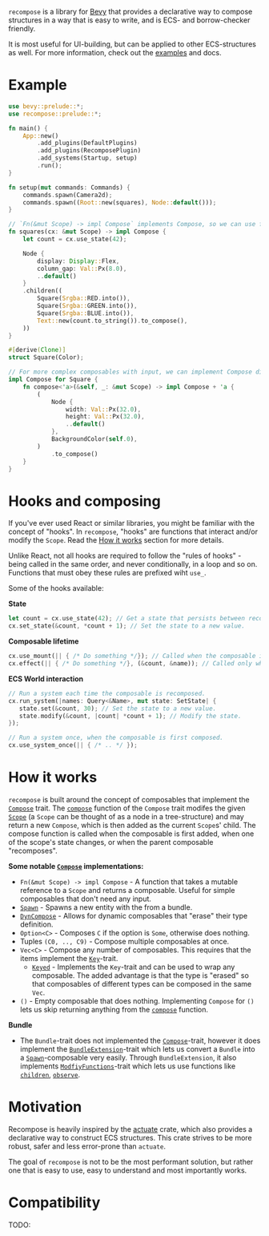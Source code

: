 `recompose` is a library for [Bevy](https://docs.rs/bevy/) that provides a declarative way to compose structures in
a way that is easy to write, and is ECS- and borrow-checker friendly.

It is most useful for UI-building, but can be applied to other ECS-structures as well. For more information, check
out the [examples](https://github.com/ad-kr/recompose/tree/main/examples) and docs.

# Example

```rust
use bevy::prelude::*;
use recompose::prelude::*;

fn main() {
    App::new()
        .add_plugins(DefaultPlugins)
        .add_plugins(RecomposePlugin)
        .add_systems(Startup, setup)
        .run();
}

fn setup(mut commands: Commands) {
    commands.spawn(Camera2d);
    commands.spawn((Root::new(squares), Node::default()));
}

// `Fn(&mut Scope) -> impl Compose` implements Compose, so we can use functions for simple composables.
fn squares(cx: &mut Scope) -> impl Compose {
    let count = cx.use_state(42);

    Node {
        display: Display::Flex,
        column_gap: Val::Px(8.0),
        ..default()
    }
    .children((
        Square(Srgba::RED.into()),
        Square(Srgba::GREEN.into()),
        Square(Srgba::BLUE.into()),
        Text::new(count.to_string()).to_compose(),
    ))
}

#[derive(Clone)]
struct Square(Color);

// For more complex composables with input, we can implement Compose directly on a struct.
impl Compose for Square {
    fn compose<'a>(&self, _: &mut Scope) -> impl Compose + 'a {
        (
            Node {
                width: Val::Px(32.0),
                height: Val::Px(32.0),
                ..default()
            },
            BackgroundColor(self.0),
        )
            .to_compose()
    }
}
```

# Hooks and composing

If you've ever used React or similar libraries, you might be familiar with the concept of "hooks". In `recompose`,
"hooks" are functions that interact and/or modify the `Scope`. Read the [How it works](#how-it-works) section for
more details.

Unlike React, not all hooks are required to follow the "rules of hooks" - being called in the same order, and never
conditionally, in a loop and so on. Functions that must obey these rules are prefixed wiht `use_`.

Some of the hooks available:

**State**

```rust
let count = cx.use_state(42); // Get a state that persists between recompositions.
cx.set_state(&count, *count + 1); // Set the state to a new value.
```

**Composable lifetime**

```rust
cx.use_mount(|| { /* Do something */}); // Called when the composable is first composed.
cx.effect(|| { /* Do something */}, (&count, &name)); // Called only when dependencies have changed.
```

**ECS World interaction**

```rust
// Run a system each time the composable is recomposed.
cx.run_system(|names: Query<&Name>, mut state: SetState| {
   state.set(&count, 30); // Set the state to a new value.
   state.modify(&count, |count| *count + 1); // Modify the state.
});

// Run a system once, when the composable is first composed.
cx.use_system_once(|| { /* .. */ });
```

# How it works

`recompose` is built around the concept of composables that implement the [`Compose`](prelude::Compose) trait. The
[`compose`](prelude::Compose::compose) function of the `Compose` trait modifes the given [`Scope`](prelude::Scope)
(a `Scope` can be thought of as a node in a tree-structure) and may return a new `Compose`, which is then added as
the current `Scope`s' child. The compose function is called when the composable is first added, when one of the
scope's state changes, or when the parent composable "recomposes".

**Some notable [`Compose`](prelude::Compose) implementations:**

- `Fn(&mut Scope) -> impl Compose` - A function that takes a mutable reference to a `Scope` and returns a
  composable. Useful for simple composables that don't need any input.
- [`Spawn`](prelude::Spawn) - Spawns a new entity with the from a bundle.
- [`DynCompose`](prelude::DynCompose) - Allows for dynamic composables that "erase" their type definition.
- `Option<C>` - Composes `C` if the option is `Some`, otherwise does nothing.
- Tuples `(C0, .., C9)` - Compose multiple composables at once.
- `Vec<C>` - Compose any number of composables. This requires that the items implement the
  [`Key`](prelude::Key)-trait.
  - [`Keyed`](prelude::Keyed) - Implements the `Key`-trait and can be used to wrap any composable. The added
    advantage is that the type is "erased" so that composables of different types can be composed in the same
    `Vec`.
- `()` - Empty composable that does nothing. Implementing `Compose` for `()` lets us skip returning anything from
  the [`compose`](prelude::Compose::compose) function.

**Bundle**

- The `Bundle`-trait does not implemented the [`Compose`](prelude::Compose)-trait, however it does implement the
  [`BundleExtension`](prelude::BundleExtension)-trait which lets us convert a `Bundle` into a
  [`Spawn`](prelude::Spawn)-composable very easily. Through `BundleExtension`, it also implements
  [`ModfiyFunctions`](prelude::ModifyFunctions)-trait which lets us use functions like
  [`children`](prelude::ModifyFunctions::children), [`observe`](prelude::ModifyFunctions::observe).

# Motivation

Recompose is heavily inspired by the [actuate](https://docs.rs/actuate/) crate, which also provides a declarative
way to construct ECS structures. This crate strives to be more robust, safer and less error-prone than `actuate`.

The goal of `recompose` is not to be the most performant solution, but rather one that is easy to use, easy to
understand and most importantly works.

# Compatibility

TODO:
